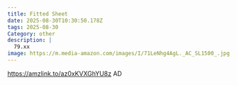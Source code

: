 ```yaml
---
title: Fitted Sheet
date: 2025-08-30T10:30:50.178Z
tags: 2025-08-30
Category: other
description: |
  79.xx
image: https://m.media-amazon.com/images/I/71LeNhg4AgL._AC_SL1500_.jpg
---
```

https://amzlink.to/az0xKVXGhYU8z
AD